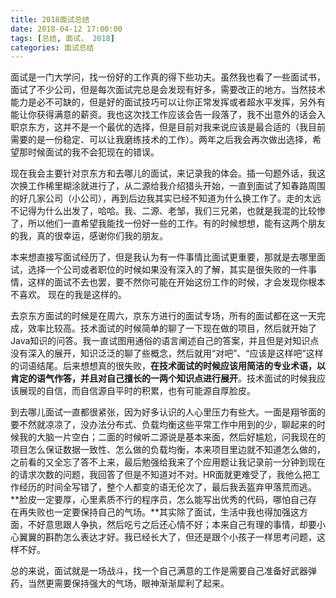 ```yaml
---
title: 2018面试总结
date: 2018-04-12 17:00:00
tags: [总结, 面试， 2018]
categories: 面试总结
---
```


面试是一门大学问，找一份好的工作真的得下些功夫。虽然我也看了一些面试书，面试了不少公司，但是每次面试完总是会发现有好多，需要改正的地方。当然技术能力是必不可缺的，但是好的面试技巧可以让你正常发挥或者超水平发挥，另外有能让你获得满意的薪资。我也这次找工作应该会告一段落了，我不出意外的话会入职京东方，这并不是一个最优的选择，但是目前对我来说应该是最合适的（我目前需要的是一份稳定、可以让我磨练技术的工作）。两年之后我会再次做出选择，希望那时候面试的我不会犯现在的错误。

现在我会主要针对京东方和去哪儿的面试，来记录我的体会。插一句题外话，我这次换工作稀里糊涂就进行了，从二源给我介绍猎头开始，一直到面试了知春路周围的好几家公司（小公司），再到后边我其实已经不知道为什么换工作了。走的太远不记得为什么出发了，哈哈。我、二源、老邹，我们三兄弟，也就是我混的比较惨了，所以他们一直希望我能找一份好一些的工作。有的时候想想，能有这两个朋友的我，真的很幸运，感谢你们我的朋友。

本来想直接写面试经历了，但是我认为有一件事情比面试更重要，那就是去哪里面试，选择一个公司或者职位的时候如果没有深入的了解，其实是很失败的一件事情，这样的面试不去也罢，要不然你可能在开始这份工作的时候，才会发现你根本不喜欢。 现在的我是这样的。

去京东方面试的时候是在周六，京东方进行的面试专场，所有的面试都在这一天完成，效率比较高。技术面试的时候简单的聊了一下现在做的项目，然后就开始了Java知识的问答。我一直试图用通俗的语言阐述自己的答案，并且但是对知识点没有深入的展开，知识泛泛的聊了些概念，然后就用“对吧”、“应该是这样吧”这样的词语结尾。后来想想真的很失败，**在技术面试的时候应该用简洁的专业术语，以肯定的语气作答，并且对自己擅长的一两个知识点进行展开**。技术面试的时候我应该展现的自信，而自信源自平时的积累，也有可能源自厚脸皮。

到去哪儿面试一直都很紧张，因为好多认识的人心里压力有些大。一面是翔爷面的要不然就凉凉了，没办法分布式、负载均衡这些平常工作中用到的少，聊起来的时候我的大脑一片空白；二面的时候听二源说是基本来面，然后好尴尬，问我现在的项目怎么保证数据一致性、怎么做的负载均衡，本来项目里边就不知道怎么做的，之前看的又全忘了答不上来，最后勉强给我来了个应用题让我记录前一分钟到现在的请求次数的问题，我回答了但是不知道对不对。HR面就更难受了，我他么把工作经历的时间全写错了，整个人都变的语无伦次了，最后我丢盔弃甲落荒而逃。**脸皮一定要厚，心里素质不行的程序员，怎么能写出优秀的代码，哪怕自己存在再失败也一定要保持自己的气场。**其实除了面试，生活中我也得加强这方面，不好意思跟人争执，然后吃亏之后还心情不好；本来自己有理的事情，却要小心翼翼的斟酌怎么表达才好。我已经长大了，但还是跟个小孩子一样思考问题，这样不好。

总的来说，面试就是一场战斗，找一个自己满意的工作是需要自己准备好武器弹药，当然更需要保持强大的气场，眼神渐渐犀利了起来。